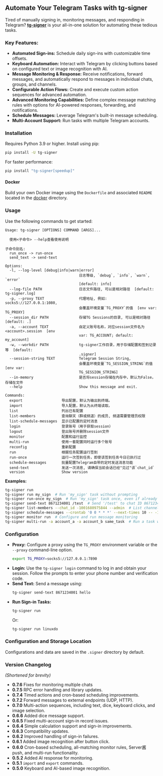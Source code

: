 ## Automate Your Telegram Tasks with tg-signer

Tired of manually signing in, monitoring messages, and responding in Telegram?  **[tg-signer](https://github.com/amchii/tg-signer)** is your all-in-one solution for automating these tedious tasks.

### Key Features:

*   **Automated Sign-ins:** Schedule daily sign-ins with customizable time offsets.
*   **Keyboard Automation:** Interact with Telegram by clicking buttons based on configured text or image recognition with AI.
*   **Message Monitoring & Response:**  Receive notifications, forward messages, and automatically respond to messages in individual chats, groups, and channels.
*   **Configurable Action Flows:** Create and execute custom action sequences for advanced automation.
*   **Advanced Monitoring Capabilities:** Define complex message matching rules with options for AI-powered responses, forwarding, and notifications.
*   **Schedule Messages:** Leverage Telegram's built-in message scheduling.
*   **Multi-Account Support:** Run tasks with multiple Telegram accounts.

### Installation

Requires Python 3.9 or higher. Install using pip:

```bash
pip install -U tg-signer
```

For faster performance:

```bash
pip install "tg-signer[speedup]"
```

#### Docker

Build your own Docker image using the `Dockerfile` and associated `README` located in the [docker](./docker) directory.

### Usage

Use the following commands to get started:

```
Usage: tg-signer [OPTIONS] COMMAND [ARGS]...

  使用<子命令> --help查看使用说明

子命令别名:
  run_once -> run-once
  send_text -> send-text

Options:
  -l, --log-level [debug|info|warn|error]
                                  日志等级, `debug`, `info`, `warn`, `error`
                                  [default: info]
  --log-file PATH                 日志文件路径, 可以是相对路径  [default: tg-signer.log]
  -p, --proxy TEXT                代理地址, 例如: socks5://127.0.0.1:1080,
                                  会覆盖环境变量`TG_PROXY`的值  [env var: TG_PROXY]
  --session_dir PATH              存储TG Sessions的目录, 可以是相对路径  [default: .]
  -a, --account TEXT              自定义账号名称，对应session文件名为<account>.session  [env
                                  var: TG_ACCOUNT; default: my_account]
  -w, --workdir PATH              tg-signer工作目录，用于存储配置和签到记录等  [default:
                                  .signer]
  --session-string TEXT           Telegram Session String,
                                  会覆盖环境变量`TG_SESSION_STRING`的值  [env var:
                                  TG_SESSION_STRING]
  --in-memory                     是否将session存储在内存中，默认为False，存储在文件
  --help                          Show this message and exit.

Commands:
  export                  导出配置，默认为输出到终端。
  import                  导入配置，默认为从终端读取。
  list                    列出已有配置
  list-members            查询聊天（群或频道）的成员, 频道需要管理员权限
  list-schedule-messages  显示已配置的定时消息
  login                   登录账号（用于获取session）
  logout                  登出账号并删除session文件
  monitor                 配置和运行监控
  multi-run               使用一套配置同时运行多个账号
  reconfig                重新配置
  run                     根据任务配置运行签到
  run-once                运行一次签到任务，即使该签到任务今日已执行过
  schedule-messages       批量配置Telegram自带的定时发送消息功能
  send-text               发送一次消息, 请确保当前会话已经"见过"该`chat_id`
  version                 Show version
```

**Examples:**

```bash
tg-signer run
tg-signer run my_sign  # Run 'my_sign' task without prompting
tg-signer run-once my_sign  # Run 'my_sign' task once, even if already executed today
tg-signer send-text 8671234001 /test  # Send '/test' to chat ID 8671234001
tg-signer list-members --chat_id -1001680975844 --admin  # List channel admins
tg-signer schedule-messages --crontab '0 0 * * *' --next-times 10 -- -1001680975844 你好  # Schedule messages
tg-signer monitor run  # Configure and run message monitoring
tg-signer multi-run -a account_a -a account_b same_task  # Run a task with multiple accounts
```

### Configuration

*   **Proxy:** Configure a proxy using the `TG_PROXY` environment variable or the `--proxy` command-line option.
    ```bash
    export TG_PROXY=socks5://127.0.0.1:7890
    ```
*   **Login:** Use the `tg-signer login` command to log in and obtain your session. Follow the prompts to enter your phone number and verification code.
*   **Send Text:** Send a message using:
    ```bash
    tg-signer send-text 8671234001 hello
    ```
*   **Run Sign-in Tasks:**
    ```bash
    tg-signer run
    ```
    Or:
    ```bash
    tg-signer run linuxdo
    ```

### Configuration and Storage Location

Configurations and data are saved in the `.signer` directory by default.

### Version Changelog

*(Shortened for brevity)*

*   **0.7.6** Fixes for monitoring multiple chats
*   **0.7.5** RPC error handling and library updates.
*   **0.7.4** Timed actions and cron-based scheduling improvements.
*   **0.7.2** Forward messages to external endpoints (UDP, HTTP).
*   **0.7.0** Multi-action sequences, including text, dice, keyboard clicks, and image selection.
*   **0.6.6** Added dice message support.
*   **0.6.5** Fixed multi-account sign-in record issues.
*   **0.6.4** Simple calculation support and sign-in improvements.
*   **0.6.3** Compatibility updates.
*   **0.6.2** Improved handling of sign-in failures.
*   **0.6.1** Added image recognition after button click.
*   **0.6.0** Cron-based scheduling, all-matching monitor rules, Server酱 push, and multi-run functionality.
*   **0.5.2** Added AI response for monitoring.
*   **0.5.1** `import` and `export` commands.
*   **0.5.0** Keyboard and AI-based image recognition.